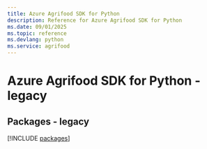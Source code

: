 ```yaml
---
title: Azure Agrifood SDK for Python
description: Reference for Azure Agrifood SDK for Python
ms.date: 09/01/2025
ms.topic: reference
ms.devlang: python
ms.service: agrifood
---
```

# Azure Agrifood SDK for Python - legacy
## Packages - legacy
[!INCLUDE [packages](agrifood-index.md)]